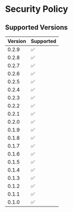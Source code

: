 # Security Policy

## Supported Versions

| Version | Supported          |
| ------- | ------------------ |
| 0.2.9   | :white_check_mark: |
| 0.2.8   | :white_check_mark: |
| 0.2.7   | :white_check_mark: |
| 0.2.6   | :white_check_mark: |
| 0.2.5   | :white_check_mark: |
| 0.2.4   | :white_check_mark: |
| 0.2.3   | :white_check_mark: |
| 0.2.2   | :white_check_mark: |
| 0.2.1   | :white_check_mark: |
| 0.2.0   | :white_check_mark: |
| 0.1.9   | :white_check_mark: |
| 0.1.8   | :white_check_mark: |
| 0.1.7   | :white_check_mark: |
| 0.1.6   | :white_check_mark: |
| 0.1.5   | :white_check_mark: |
| 0.1.4   | :white_check_mark: |
| 0.1.3   | :white_check_mark: |
| 0.1.2   | :white_check_mark: |
| 0.1.1   | :white_check_mark: |
| 0.1.0   | :white_check_mark: |

